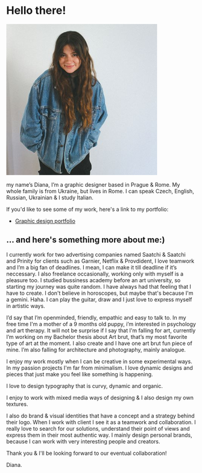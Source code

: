 # Hello there!

![myself](img/brunette_standing-and-smiling.jpg)

my name’s Diana, I’m a graphic designer based in Prague & Rome. My whole family is from Ukraine, but lives in Rome. I can speak Czech, English, Russian, Ukrainian & I study Italian.

If you'd like to see some of my work, here's a link to my portfolio:

- [Graphic design portfolio](https://www.figma.com/file/jTQwC9qI3LNlay1AYpNlcJ/Untitled?type=design&node-id=0%3A1&mode=design&t=xUZKLq38bOUfwyoF-1)

## ... and here's something more about me:)

I currently work for two advertising companies named Saatchi & Saatchi and Prinity for clients such as Garnier, Netflix & Provdident, I love teamwork and I’m a big fan of deadlines. I mean, I can make it till deadline if it’s neccessary. I also freelance occasionally, working only with myself is a pleasure too. I studied bussiness academy before an art university, so starting my journey was quite random. I have always had that feeling that I have to create. I don't believe in horoscopes, but maybe that's because I'm a gemini. Haha. I can play the guitar, draw and I just love to express myself in artistic ways.

I’d say that I’m openminded, friendly, empathic and easy to talk to. In my free time I'm a mother of a 9 months old puppy, i’m interested in psychology and art therapy.  It will not be surprise if I say that I'm falling for art, currently I’m working on my Bachelor thesis about Art brut, that’s my most favorite type of art at the moment. I also create and I have one art brut fun piece of mine. I’m also falling for architecture and photography, mainly analogue.

I enjoy my work mostly when I can be creative in some experimental ways. In my passion projects I'm far from minimalism. I love dynamic designs and pieces that just make you feel like something is happening.

I love to design typography that is curvy, dynamic and organic.

I enjoy to work with mixed media ways of designing & I also design my own textures.

I also do brand & visual identities that have a concept and a strategy behind their logo. When I work with client I see it as a teamwork and collaboration. I really love to search for our solutions, understand their point of views and express them in their most authentic way. I mainly design personal brands, because I can work with very interesting people and creators.

Thank you & I'll be looking forward to our eventual collaboration!

Diana.
